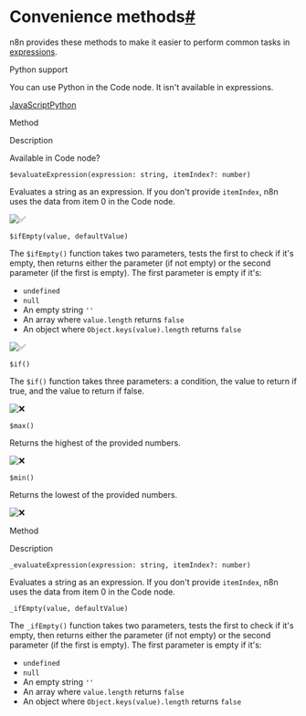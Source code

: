 [](https://github.com/n8n-io/n8n-docs/edit/main/docs/code/builtin/convenience.md "Edit this page")

# Convenience methods[#](#convenience-methods "Permanent link")

n8n provides these methods to make it easier to perform common tasks in [expressions](../../../glossary/#expression-n8n).

Python support

You can use Python in the Code node. It isn't available in expressions.

[JavaScript](#__tabbed_1_1)[Python](#__tabbed_1_2)

Method

Description

Available in Code node?

`$evaluateExpression(expression: string, itemIndex?: number)`

Evaluates a string as an expression. If you don't provide `itemIndex`, n8n uses the data from item 0 in the Code node.

![✅](https://cdn.jsdelivr.net/gh/jdecked/twemoji@15.1.0/assets/svg/2705.svg ":white_check_mark:")

`$ifEmpty(value, defaultValue)`

The `$ifEmpty()` function takes two parameters, tests the first to check if it's empty, then returns either the parameter (if not empty) or the second parameter (if the first is empty). The first parameter is empty if it's:

*   `undefined`
*   `null`
*   An empty string `''`
*   An array where `value.length` returns `false`
*   An object where `Object.keys(value).length` returns `false`

![✅](https://cdn.jsdelivr.net/gh/jdecked/twemoji@15.1.0/assets/svg/2705.svg ":white_check_mark:")

`$if()`

The `$if()` function takes three parameters: a condition, the value to return if true, and the value to return if false.

![❌](https://cdn.jsdelivr.net/gh/jdecked/twemoji@15.1.0/assets/svg/274c.svg ":x:")

`$max()`

Returns the highest of the provided numbers.

![❌](https://cdn.jsdelivr.net/gh/jdecked/twemoji@15.1.0/assets/svg/274c.svg ":x:")

`$min()`

Returns the lowest of the provided numbers.

![❌](https://cdn.jsdelivr.net/gh/jdecked/twemoji@15.1.0/assets/svg/274c.svg ":x:")

Method

Description

`_evaluateExpression(expression: string, itemIndex?: number)`

Evaluates a string as an expression. If you don't provide `itemIndex`, n8n uses the data from item 0 in the Code node.

`_ifEmpty(value, defaultValue)`

The `_ifEmpty()` function takes two parameters, tests the first to check if it's empty, then returns either the parameter (if not empty) or the second parameter (if the first is empty). The first parameter is empty if it's:

*   `undefined`
*   `null`
*   An empty string `''`
*   An array where `value.length` returns `false`
*   An object where `Object.keys(value).length` returns `false`